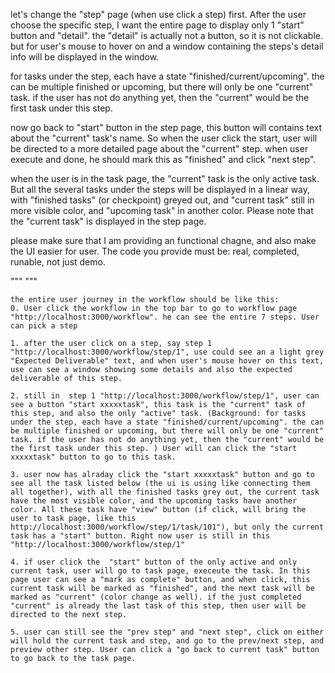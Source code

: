 let's change the "step" page (when use click a step) first.
After the user choose the specific step, I want the entire page to display only 1 "start" button and "detail".
the "detail" is actually not a button, so it is not clickable. but for user's mouse to hover on and a window containing the steps's detail info will be displayed in the window.

for tasks under the step, each have a state "finished/current/upcoming". the can be multiple finished or upcoming, but there will only be one "current" task. if the user has not do anything yet, then the "current" would be the first task under this step.

now go back to "start" button in the step page, this button will contains text about the "current" task's name. So when the user click the start, user will be directed to a more detailed page about the "current" step. when user execute and done, he should mark this as "finished" and click "next step".

when the user is in the task page, the "current" task is the only active task. But all the several tasks under the steps will be displayed in a linear way, with "finished tasks" (or checkpoint) greyed out, and "current task" still in more visible color, and "upcoming task" in another color. Please note that the "current task" is displayed in the step page.

please make sure that I am providing an functional chagne, and also make the UI easier for user.
The code you provide must be: real, completed, runable, not just demo.

"""
"""

```
the entire user journey in the workflow should be like this:
0. User click the workflow in the top bar to go to workflow page "http://localhost:3000/workflow". he can see the entire 7 steps. User can pick a step

1. after the user click on a step, say step 1 "http://localhost:3000/workflow/step/1", use could see an a light grey "Expected Deliverable" text, and when user's mouse hover on this text, use can see a window showing some details and also the expected deliverable of this step.

2. still in  step 1 "http://localhost:3000/workflow/step/1", user can see a button "start xxxxxtask", this task is the "current" task of this step, and also the only "active" task. (Background: for tasks under the step, each have a state "finished/current/upcoming". the can be multiple finished or upcoming, but there will only be one "current" task. if the user has not do anything yet, then the "current" would be the first task under this step. ) User will can click the "start xxxxxtask" button to go to this task.

3. user now has alraday click the "start xxxxxtask" button and go to see all the task listed below (the ui is using like connecting them all together), with all the finished tasks grey out, the current task have the most visible color, and the upcoming tasks have another color. All these task have "view" button (if click, will bring the user to task page, like this http://localhost:3000/workflow/step/1/task/101"), but only the current task has a "start" button. Right now user is still in this "http://localhost:3000/workflow/step/1"

4. if user click the  "start" button of the only active and only current task, user will go to task page, execeute the task. In this page user can see a "mark as complete" button, and when click, this current task will be marked as "finished", and the next task will be marked as "current" (color change as well). if the just completed "current" is already the last task of this step, then user will be directed to the next step.

5. user can still see the "prev step" and "next step", click on either will hold the current task and step, and go to the prev/next step, and preview other step. User can click a "go back to current task" button to go back to the task page.
```
